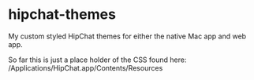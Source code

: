 hipchat-themes
==============

My custom styled HipChat themes for either the native Mac app and web app.

So far this is just a place holder of the CSS found here: /Applications/HipChat.app/Contents/Resources
